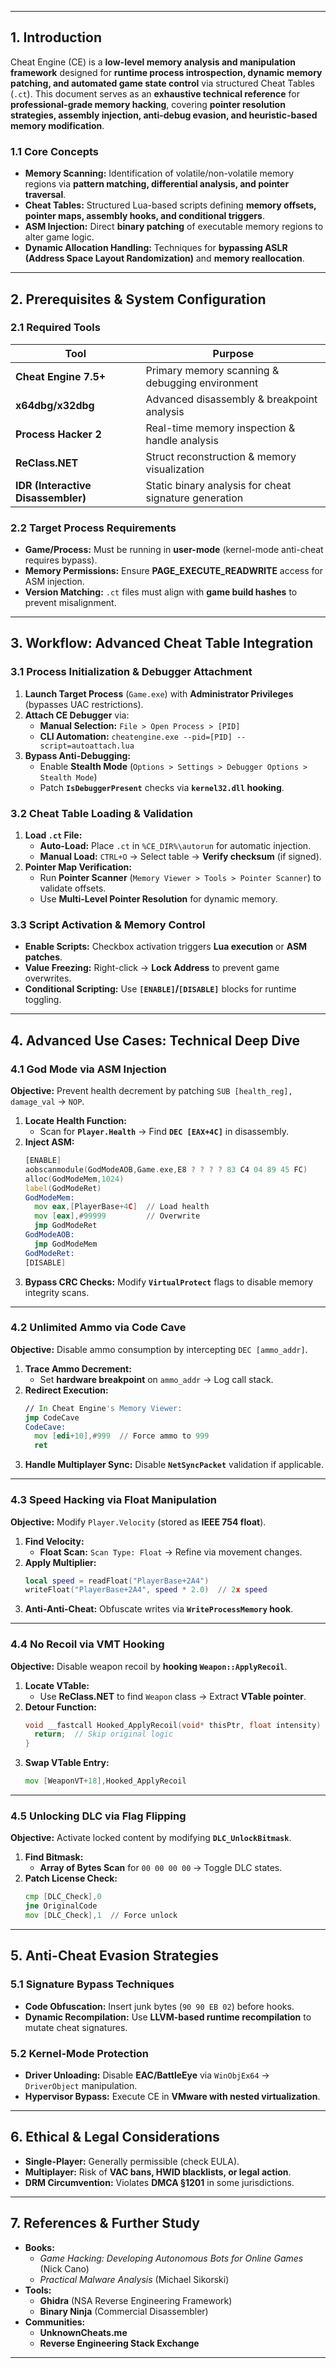 

---

## **1. Introduction**  
Cheat Engine (CE) is a **low-level memory analysis and manipulation framework** designed for **runtime process introspection, dynamic memory patching, and automated game state control** via structured Cheat Tables (`.ct`). This document serves as an **exhaustive technical reference** for **professional-grade memory hacking**, covering **pointer resolution strategies, assembly injection, anti-debug evasion, and heuristic-based memory modification**.  

### **1.1 Core Concepts**  
- **Memory Scanning:** Identification of volatile/non-volatile memory regions via **pattern matching, differential analysis, and pointer traversal**.  
- **Cheat Tables:** Structured Lua-based scripts defining **memory offsets, pointer maps, assembly hooks, and conditional triggers**.  
- **ASM Injection:** Direct **binary patching** of executable memory regions to alter game logic.  
- **Dynamic Allocation Handling:** Techniques for **bypassing ASLR (Address Space Layout Randomization)** and **memory reallocation**.  

---

## **2. Prerequisites & System Configuration**  

### **2.1 Required Tools**  
| Tool | Purpose |  
|------|---------|  
| **Cheat Engine 7.5+** | Primary memory scanning & debugging environment |  
| **x64dbg/x32dbg** | Advanced disassembly & breakpoint analysis |  
| **Process Hacker 2** | Real-time memory inspection & handle analysis |  
| **ReClass.NET** | Struct reconstruction & memory visualization |  
| **IDR (Interactive Disassembler)** | Static binary analysis for cheat signature generation |  

### **2.2 Target Process Requirements**  
- **Game/Process:** Must be running in **user-mode** (kernel-mode anti-cheat requires bypass).  
- **Memory Permissions:** Ensure **PAGE_EXECUTE_READWRITE** access for ASM injection.  
- **Version Matching:** `.ct` files must align with **game build hashes** to prevent misalignment.  

---

## **3. Workflow: Advanced Cheat Table Integration**  

### **3.1 Process Initialization & Debugger Attachment**  
1. **Launch Target Process** (`Game.exe`) with **Administrator Privileges** (bypasses UAC restrictions).  
2. **Attach CE Debugger** via:  
   - **Manual Selection:** `File > Open Process > [PID]`  
   - **CLI Automation:** `cheatengine.exe --pid=[PID] --script=autoattach.lua`  
3. **Bypass Anti-Debugging:**  
   - Enable **Stealth Mode** (`Options > Settings > Debugger Options > Stealth Mode`)  
   - Patch **`IsDebuggerPresent`** checks via **`kernel32.dll` hooking**.  

### **3.2 Cheat Table Loading & Validation**  
1. **Load `.ct` File:**  
   - **Auto-Load:** Place `.ct` in `%CE_DIR%\autorun` for automatic injection.  
   - **Manual Load:** `CTRL+O` → Select table → **Verify checksum** (if signed).  
2. **Pointer Map Verification:**  
   - Run **Pointer Scanner** (`Memory Viewer > Tools > Pointer Scanner`) to validate offsets.  
   - Use **Multi-Level Pointer Resolution** for dynamic memory.  

### **3.3 Script Activation & Memory Control**  
- **Enable Scripts:** Checkbox activation triggers **Lua execution** or **ASM patches**.  
- **Value Freezing:** Right-click → **Lock Address** to prevent game overwrites.  
- **Conditional Scripting:** Use **`[ENABLE]`/`[DISABLE]`** blocks for runtime toggling.  

---

## **4. Advanced Use Cases: Technical Deep Dive**  

### **4.1 God Mode via ASM Injection**  
**Objective:** Prevent health decrement by patching `SUB [health_reg], damage_val` → `NOP`.  

1. **Locate Health Function:**  
   - Scan for **`Player.Health`** → Find **`DEC [EAX+4C]`** in disassembly.  
2. **Inject ASM:**  
   ```asm  
   [ENABLE]  
   aobscanmodule(GodModeAOB,Game.exe,E8 ? ? ? ? 83 C4 04 89 45 FC)  
   alloc(GodModeMem,1024)  
   label(GodModeRet)  
   GodModeMem:  
     mov eax,[PlayerBase+4C]  // Load health  
     mov [eax],#99999         // Overwrite  
     jmp GodModeRet  
   GodModeAOB:  
     jmp GodModeMem  
   GodModeRet:  
   [DISABLE]  
   ```  
3. **Bypass CRC Checks:** Modify **`VirtualProtect`** flags to disable memory integrity scans.  

---

### **4.2 Unlimited Ammo via Code Cave**  
**Objective:** Disable ammo consumption by intercepting `DEC [ammo_addr]`.  

1. **Trace Ammo Decrement:**  
   - Set **hardware breakpoint** on `ammo_addr` → Log call stack.  
2. **Redirect Execution:**  
   ```asm  
   // In Cheat Engine's Memory Viewer:  
   jmp CodeCave  
   CodeCave:  
     mov [edi+10],#999  // Force ammo to 999  
     ret  
   ```  
3. **Handle Multiplayer Sync:** Disable **`NetSyncPacket`** validation if applicable.  

---

### **4.3 Speed Hacking via Float Manipulation**  
**Objective:** Modify `Player.Velocity` (stored as **IEEE 754 float**).  

1. **Find Velocity:**  
   - **Float Scan:** `Scan Type: Float` → Refine via movement changes.  
2. **Apply Multiplier:**  
   ```lua  
   local speed = readFloat("PlayerBase+2A4")  
   writeFloat("PlayerBase+2A4", speed * 2.0)  // 2x speed  
   ```  
3. **Anti-Anti-Cheat:** Obfuscate writes via **`WriteProcessMemory` hook**.  

---

### **4.4 No Recoil via VMT Hooking**  
**Objective:** Disable weapon recoil by **hooking `Weapon::ApplyRecoil`**.  

1. **Locate VTable:**  
   - Use **ReClass.NET** to find `Weapon` class → Extract **VTable pointer**.  
2. **Detour Function:**  
   ```cpp  
   void __fastcall Hooked_ApplyRecoil(void* thisPtr, float intensity) {  
     return;  // Skip original logic  
   }  
   ```  
3. **Swap VTable Entry:**  
   ```asm  
   mov [WeaponVT+18],Hooked_ApplyRecoil  
   ```  

---

### **4.5 Unlocking DLC via Flag Flipping**  
**Objective:** Activate locked content by modifying **`DLC_UnlockBitmask`**.  

1. **Find Bitmask:**  
   - **Array of Bytes Scan** for `00 00 00 00` → Toggle DLC states.  
2. **Patch License Check:**  
   ```asm  
   cmp [DLC_Check],0  
   jne OriginalCode  
   mov [DLC_Check],1  // Force unlock  
   ```  

---

## **5. Anti-Cheat Evasion Strategies**  

### **5.1 Signature Bypass Techniques**  
- **Code Obfuscation:** Insert junk bytes (`90 90 EB 02`) before hooks.  
- **Dynamic Recompilation:** Use **LLVM-based runtime recompilation** to mutate cheat signatures.  

### **5.2 Kernel-Mode Protection**  
- **Driver Unloading:** Disable **EAC/BattleEye** via `WinObjEx64` → `DriverObject` manipulation.  
- **Hypervisor Bypass:** Execute CE in **VMware with nested virtualization**.  

---

## **6. Ethical & Legal Considerations**  
- **Single-Player:** Generally permissible (check EULA).  
- **Multiplayer:** Risk of **VAC bans, HWID blacklists, or legal action**.  
- **DRM Circumvention:** Violates **DMCA §1201** in some jurisdictions.  

---

## **7. References & Further Study**  
- **Books:**  
  - *Game Hacking: Developing Autonomous Bots for Online Games* (Nick Cano)  
  - *Practical Malware Analysis* (Michael Sikorski)  
- **Tools:**  
  - **Ghidra** (NSA Reverse Engineering Framework)  
  - **Binary Ninja** (Commercial Disassembler)  
- **Communities:**  
  - **UnknownCheats.me**  
  - **Reverse Engineering Stack Exchange**  

---

